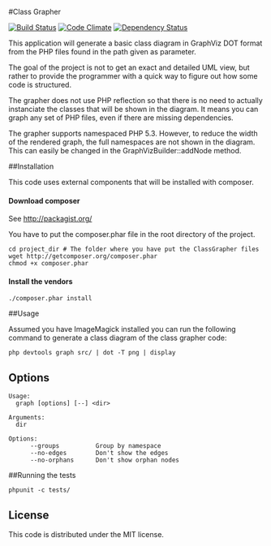 #Class Grapher

[![Build Status](https://secure.travis-ci.org/sixty-nine/ClassGrapher.png)](http://travis-ci.org/sixty-nine/ClassGrapher) [![Code Climate](https://codeclimate.com/github/sixty-nine/ClassGrapher/badges/gpa.svg)](https://codeclimate.com/github/sixty-nine/ClassGrapher) [![Dependency Status](https://gemnasium.com/sixty-nine/ClassGrapher.svg)](https://gemnasium.com/sixty-nine/ClassGrapher)

This application will generate a basic class diagram in GraphViz DOT format from
the PHP files found in the path given as parameter.

The goal of the project is not to get an exact and detailed UML view, but rather
to provide the programmer with a quick way to figure out how some code is structured.

The grapher does not use PHP reflection so that there is no need to actually instanciate
the classes that will be shown in the diagram. It means you can graph any set of PHP
files, even if there are missing dependencies.

The grapher supports namespaced PHP 5.3. However, to reduce the width of the rendered 
graph, the full namespaces are not shown in the diagram. This can easily be changed in
the GraphVizBuilder::addNode method.

##Installation

This code uses external components that will be installed with composer.

#### Download composer

See http://packagist.org/

You have to put the composer.phar file in the root directory of the project.

```
cd project_dir # The folder where you have put the ClassGrapher files
wget http://getcomposer.org/composer.phar
chmod +x composer.phar
```

#### Install the vendors

```
./composer.phar install
```

##Usage

Assumed you have ImageMagick installed you can run the following command to generate
a class diagram of the class grapher code:

```
php devtools graph src/ | dot -T png | display
```

## Options

    Usage:
      graph [options] [--] <dir>

    Arguments:
      dir

    Options:
          --groups          Group by namespace
          --no-edges        Don't show the edges
          --no-orphans      Don't show orphan nodes

##Running the tests

```
phpunit -c tests/
```

## License

This code is distributed under the MIT license.
